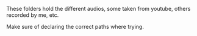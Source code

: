 These folders hold the different audios, some taken from youtube, others recorded by me, etc.

Make sure of declaring the correct paths where trying. 
